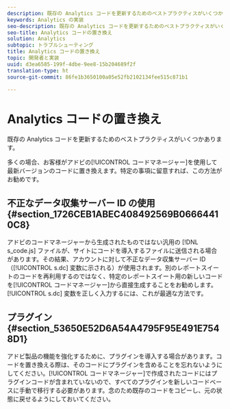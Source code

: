 ```yaml
---
description: 既存の Analytics コードを更新するためのベストプラクティスがいくつかあります。
keywords: Analytics の実装
seo-description: 既存の Analytics コードを更新するためのベストプラクティスがいくつかあります。
seo-title: Analytics コードの置き換え
solution: Analytics
subtopic: トラブルシューティング
title: Analytics コードの置き換え
topic: 開発者と実装
uuid: d3ea6585-199f-4dbe-9ee8-15b204689f2f
translation-type: ht
source-git-commit: 86fe1b3650100a05e52fb2102134fee515c871b1

---
```



# Analytics コードの置き換え

既存の Analytics コードを更新するためのベストプラクティスがいくつかあります。

多くの場合、お客様がアドビの[!UICONTROL コードマネージャー]を使用して最新バージョンのコードに置き換えます。特定の事項に留意すれば、この方法がお勧めです。

## 不正なデータ収集サーバー ID の使用{#section_1726CEB1ABEC408492569B06664410C8}

アドビのコードマネージャーから生成されたものではない汎用の [!DNL s_code.js] ファイルが、サイトにコードを導入するファイルに送信される場合があります。その結果、アカウントに対して不正なデータ収集サーバー ID（[!UICONTROL s.dc] 変数に示される）が使用されます。別のレポートスイートのコードを再利用するのではなく、特定のレポートスイート用の新しいコードを[!UICONTROL コードマネージャー]から直接生成することをお勧めします。[!UICONTROL s.dc] 変数を正しく入力するには、これが最適な方法です。

## プラグイン{#section_53650E52D6A54A4795F95E491E7548D1}

アドビ製品の機能を強化するために、プラグインを導入する場合があります。コードを置き換える際は、そのコードにプラグインを含めることを忘れないようにしてください。[!UICONTROL コードマネージャー]で作成されたコードにはプラグインコードが含まれていないので、すべてのプラグインを新しいコードベースに手動で移行する必要があります。念のため既存のコードをコピーし、元の状態に戻せるようにしておいてください。
